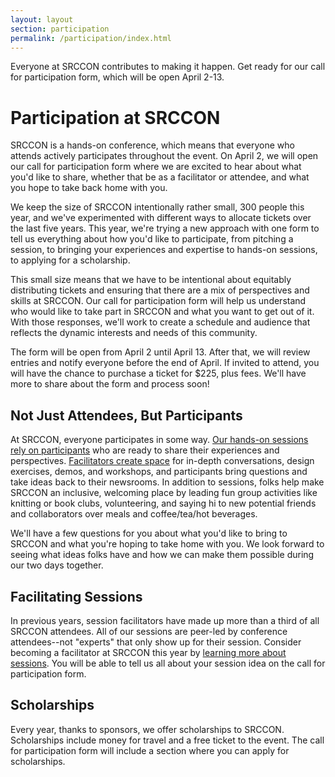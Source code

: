 ```yaml
---
layout: layout
section: participation
permalink: /participation/index.html
---
```


<p class="big-lead">Everyone at SRCCON contributes to making it happen. Get ready for our call for participation form, which will be open April 2-13.</p>

# Participation at SRCCON

SRCCON is a hands-on conference, which means that everyone who attends actively participates throughout the event. On April 2, we will open our call for participation form where we are excited to hear about what you'd like to share, whether that be as a facilitator or attendee, and what you hope to take back home with you. 

We keep the size of SRCCON intentionally rather small, 300 people this year, and we've experimented with different ways to allocate tickets over the last five years. This year, we're trying a new approach with one form to tell us everything about how you'd like to participate, from pitching a session, to bringing your experiences and expertise to hands-on sessions, to applying for a scholarship.

This small size means that we have to be intentional about equitably distributing tickets and ensuring that there are a mix of perspectives and skills at SRCCON. Our call for participation form will help us understand who would like to take part in SRCCON and what you want to get out of it. With those responses, we'll work to create a schedule and audience that reflects the dynamic interests and needs of this community.

The form will be open from April 2 until April 13. After that, we will review entries and notify everyone before the end of April. If invited to attend, you will have the chance to purchase a ticket for $225, plus fees. We'll have more to share about the form and process soon!

## Not Just Attendees, But Participants

At SRCCON, everyone participates in some way. [Our hands-on sessions rely on participants](/sessions/about) who are ready to share their experiences and perspectives. [Facilitators create space](/sessions/about#facilitators) for in-depth conversations, design exercises, demos, and workshops, and participants bring questions and take ideas back to their newsrooms. In addition to sessions, folks help make SRCCON an inclusive, welcoming place by leading fun group activities like knitting or book clubs, volunteering, and saying hi to new potential friends and collaborators over meals and coffee/tea/hot beverages.

We'll have a few questions for you about what you'd like to bring to SRCCON and what you're hoping to take home with you. We look forward to seeing what ideas folks have and how we can make them possible during our two days together.

## Facilitating Sessions

In previous years, session facilitators have made up more than a third of all SRCCON attendees. All of our sessions are peer-led by conference attendees--not "experts" that only show up for their session. Consider becoming a facilitator at SRCCON this year by [learning more about sessions](/sessions/about). You will be able to tell us all about your session idea on the call for participation form.

## Scholarships

Every year, thanks to sponsors, we offer scholarships to SRCCON. Scholarships include money for travel and a free ticket to the event. The call for participation form will include a section where you can apply for scholarships.
